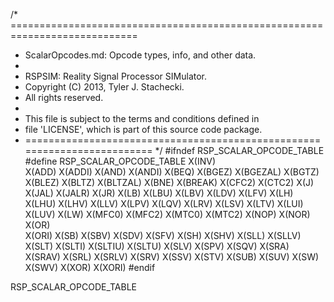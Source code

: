 /* ============================================================================
 *  ScalarOpcodes.md: Opcode types, info, and other data.
 *
 *  RSPSIM: Reality Signal Processor SIMulator.
 *  Copyright (C) 2013, Tyler J. Stachecki.
 *  All rights reserved.
 *
 *  This file is subject to the terms and conditions defined in
 *  file 'LICENSE', which is part of this source code package.
 * ========================================================================= */
#ifndef RSP_SCALAR_OPCODE_TABLE
#define RSP_SCALAR_OPCODE_TABLE X(INV) \
  X(ADD) X(ADDI) X(AND) X(ANDI) X(BEQ) X(BGEZ) X(BGEZAL) X(BGTZ) \
  X(BLEZ) X(BLTZ) X(BLTZAL) X(BNE) X(BREAK) X(CFC2) X(CTC2) X(J) \
  X(JAL) X(JALR) X(JR) X(LB) X(LBU) X(LBV) X(LDV) X(LFV) X(LH) \
  X(LHU) X(LHV) X(LLV) X(LPV) X(LQV) X(LRV) X(LSV) X(LTV) X(LUI) \
  X(LUV) X(LW) X(MFC0) X(MFC2) X(MTC0) X(MTC2) X(NOP) X(NOR) X(OR) \
  X(ORI) X(SB) X(SBV) X(SDV) X(SFV) X(SH) X(SHV) X(SLL) X(SLLV) \
  X(SLT) X(SLTI) X(SLTIU) X(SLTU) X(SLV) X(SPV) X(SQV) X(SRA) \
  X(SRAV) X(SRL) X(SRLV) X(SRV) X(SSV) X(STV) X(SUB) X(SUV) X(SW) \
  X(SWV) X(XOR) X(XORI)
#endif

RSP_SCALAR_OPCODE_TABLE

